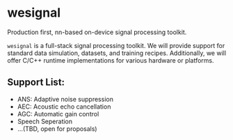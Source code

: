 # wesignal
Production first, nn-based on-device signal processing toolkit.

`wesignal` is a full-stack signal processing toolkit. We will provide support for standard data simulation, datasets, and training recipes. Additionally, we will offer C/C++ runtime implementations for various hardware or platforms.

## Support List:
* ANS: Adaptive noise suppression
* AEC: Acoustic echo cancellation
* AGC: Automatic gain control
* Speech Seperation
* ...(TBD, open for proposals)


